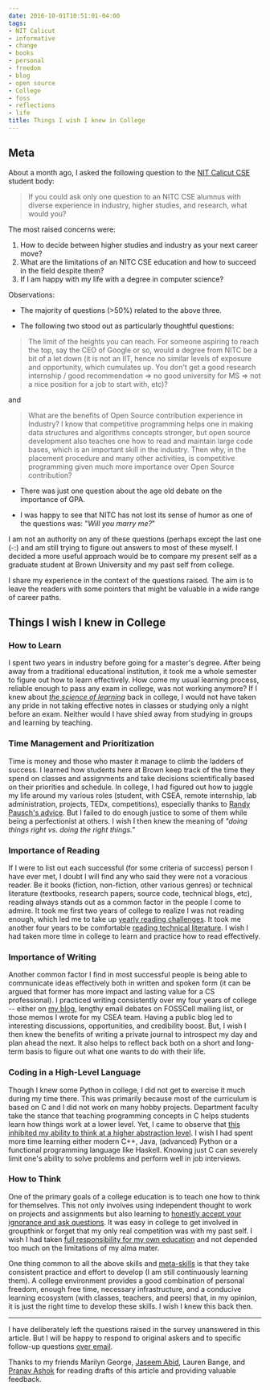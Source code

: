 ```yaml
---
date: 2016-10-01T10:51:01-04:00
tags:
- NIT Calicut
- informative
- change
- books
- personal
- freedom
- blog
- open source
- College
- foss
- reflections
- life
title: Things I wish I knew in College
---
```


## Meta
About a month ago, I asked the following question to the [NIT Calicut CSE](http://cse.nitc.ac.in/) student body:

> If you could ask only one question to an NITC CSE alumnus with diverse experience in industry, higher studies, and research, what would you?

The most raised concerns were:

1. How to decide between higher studies and industry as your next career move?
2. What are the limitations of an NITC CSE education and how to succeed in the field despite them?
3. If I am happy with my life with a degree in computer science?

Observations:

- The majority of questions (>50%) related to the above three.

- The following two stood out as particularly thoughtful questions:

 > The limit of the heights you can reach. For someone aspiring to reach the top, say the CEO of Google or so, would a degree from NITC be a bit of a let down (it is not an IIT, hence no similar levels of exposure and opportunity, which cumulates up. You don't get a good research internship / good recommendation => no good university for MS => not a nice position for a job to start with, etc)?

 and

 > What are the benefits of Open Source contribution experience in Industry? I know that competitive programming helps one in making data structures and algorithms concepts stronger, but open source development also teaches one how to read and maintain large code bases, which is an important skill in the industry. Then why, in the placement procedure and many other activities, is competitive programming given much more importance over Open Source contribution?

- There was just one question about the age old debate on the importance of GPA.

- I was happy to see that NITC has not lost its sense of humor as one of the questions was: "_Will you marry me?_"

I am not an authority on any of these questions (perhaps except the last one (-:) and am still trying to figure out answers to most of these myself. I decided a more useful approach would be to compare my present self as a graduate student at Brown University and my past self from college.

I share my experience in the context of the questions raised. The aim is to leave the readers with some pointers that might be valuable in a wide range of career paths.

## Things I wish I knew in College
### How to Learn

I spent two years in industry before going for a master's degree. After being away from a traditional educational institution, it took me a whole semester to figure out how to learn effectively. How come my usual learning process, reliable enough to pass any exam in college, was not working anymore? If I knew about _[the science of learning](https://www.coursera.org/learn/learning-how-to-learn)_ back in college, I would not have taken any pride in not taking effective notes in classes or studying only a night before an exam. Neither would I have shied away from studying in groups and learning by teaching.

### Time Management and Prioritization

Time is money and those who master it manage to climb the ladders of success. I learned how students here at Brown keep track of the time they spend on classes and assignments and take decisions scientifically based on their priorities and schedule. In college, I had figured out how to juggle my life around my various roles (student, with CSEA, remote internship, lab administration, projects, TEDx, competitions), especially thanks to [Randy Pausch's advice](https://www.youtube.com/watch?v=blaK_tB_KQA). But I failed to do enough justice to some of them while being a perfectionist at others. I wish I then knew the meaning of _"doing things right vs. doing the right things."_

### Importance of Reading

If I were to list out each successful (for some criteria of success) person I have ever met, I doubt I will find any who said they were not a voracious reader. Be it books (fiction, non-fiction, other various genres) or technical literature (textbooks, research papers, source code, technical blogs, etc), reading always stands out as a common factor in the people I come to admire. It took me first two years of college to realize I was not reading enough, which led me to take up [yearly reading challenges](https://www.goodreads.com/challenges/3890-2016-reading-challenge). It took me another four years to be comfortable [reading technical literature](/quote/2010/12/25/this-is-the-last-lecture-i-am-giving-you/). I wish I had taken more time in college to learn and practice how to read effectively.

### Importance of Writing

Another common factor I find in most successful people is being able to communicate ideas effectively both in written and spoken form (it can be argued that former has more impact and lasting value for a CS professional). I practiced writing consistently over my four years of college -- either on [my blog](/post/), lengthy email debates on FOSSCell mailing list, or those memos I wrote for my CSEA team. Having a public blog led to interesting discussions, opportunities, and credibility boost. But, I wish I then knew the benefits of writing a private journal to introspect my day and plan ahead the next. It also helps to reflect back both on a short and long-term basis to figure out what one wants to do with their life.

### Coding in a High-Level Language

Though I knew some Python in college, I did not get to exercise it much during my time there. This was primarily because most of the curriculum is based on C and I did not work on many hobby projects. Department faculty take the stance that teaching programming concepts in C helps students learn how things work at a lower level. Yet, I came to observe that [this inhibited my ability to think at a higher abstraction level](http://cs.brown.edu/~ksinghal/post/java/). I wish I had spent more time learning either modern C++, Java, (advanced) Python or a functional programming language like Haskell. Knowing just C can severely limit one's ability to solve problems and perform well in job interviews.

### How to Think
One of the primary goals of a college education is to teach one how to think for themselves. This not only involves using independent thought to work on projects and assignments but also learning to [honestly accept your ignorance and ask questions](https://plus.google.com/+KartikSinghal/posts/FMCPbKXgetY). It was easy in college to get involved in groupthink or forget that my only real competition was with my past self. I wish I had taken [full responsibility for my own education](/quote/2011/03/06/i-am-free-no-matter-what-rules-surround/) and not depended too much on the limitations of my alma mater.

One thing common to all the above skills and [meta-skills](https://en.wikipedia.org/wiki/Metacognition) is that they take consistent practice and effort to develop (I am still continuously learning them). A college environment provides a good combination of personal freedom, enough free time, necessary infrastructure, and a conducive learning ecosystem (with classes, teachers, and peers) that, in my opinion, it is just the right time to develop these skills. I wish I knew this back then.

---

I have deliberately left the questions raised in the survey unanswered in this article. But I will be happy to respond to original askers and to specific follow-up questions [over email](/about/).

Thanks to my friends Marilyn George, [Jaseem Abid](http://jaseemabid.github.io/), Lauren Bange, and [Pranav Ashok](http://pranavashok.name/) for reading drafts of this article and providing valuable feedback.

<!-- _Originally published on [Threads, the official newsletter of Department of Computer Science and Engineering, NIT Calicut](http://cse.nitc.ac.in/newsletter) (Vol. II Issue I). Reproduced here for discussion._ -->
